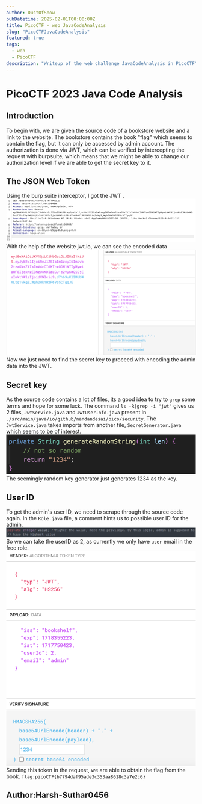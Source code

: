 ```yaml
---
author: DustOfSnow
pubDatetime: 2025-02-01T00:00:00Z
title: PicoCTF - web JavaCodeAnalysis
slug: "PicoCTFJavaCodeAnalysis"
featured: true
tags:
  - web
  - PicoCTF
description: "Writeup of the web challenge JavaCodeAnalysis in PicoCTF"
---
```


# PicoCTF 2023 Java Code Analysis

## Introduction

To begin with, we are given the source code of a bookstore website and a link to the website. The bookstore contains the book "flag" which seems to contain the flag, but it can only be accessed by admin account. The authorization is done via JWT, which can be verified by intercepting the request with burpsuite, which means that we might be able to change our authorization level if we are able to get the secret key to it.

## The JSON Web Token

Using the burp suite interceptor, I got the JWT .
![](./JCAburp.png)
With the help of the website jwt.io, we can see the encoded data
![](./JCAjwt.png)
Now we just need to find the secret key to proceed with encoding the admin data into the JWT.

## Secret key

As the source code contains a lot of files, its a good idea to try to `grep` some terms and hope for some luck. The command `ls -R|grep -i "jwt"` gives us 2 files, `JwtService.java` and `JwtUserInfo.java` present in `./src/main/java/io/github/nandandesai/pico/security`.
The `JwtService.java` takes imports from another file, `SecretGenerator.java` which seems to be of interest.
![](./JCAsecret.png)
The seemingly random key generator just generates 1234 as the key.

## User ID

To get the admin's user ID, we need to scrape through the source code again.
In the `Role.java` file, a comment hints us to possible user ID for the admin.
![](./JCAuserID.png)
So we can take the userID as 2, as currently we only have `user` email in the free role.
![](./JCAadmintoken.png)
Sending this token in the request, we are able to obtain the flag from the book.
`flag:picoCTF{b7794daf95ade3c353aa8618c3a7e2c6}`

## Author:Harsh-Suthar0456
